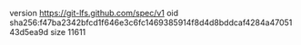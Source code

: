 version https://git-lfs.github.com/spec/v1
oid sha256:f47ba2342bfcd1f646e3c6fc1469385914f8d4d8bddcaf4284a4705143d5ea9d
size 11611
